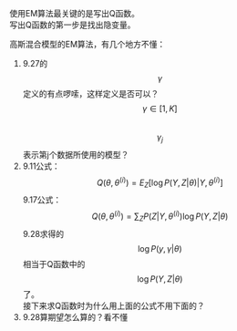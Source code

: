 使用EM算法最关键的是写出Q函数。  
写出Q函数的第一步是找出隐变量。  

高斯混合模型的EM算法，有几个地方不懂：  
1. 9.27的$$\gamma$$定义的有点啰嗦，这样定义是否可以？  
$$\gamma \in [1,K]$$  
$$\gamma_j$$表示第j个数据所使用的模型？  
2. 9.11公式：  
$$
Q(\theta, \theta^{(i)}) = E_Z[\log P(Y,Z|\theta)|Y, \theta^{(i)}]
$$
9.17公式：  
$$
Q(\theta, \theta^{(i)}) = \sum_ZP(Z|Y,\theta^{(i)})\log P(Y, Z|\theta)
$$
9.28求得的$$\log P(y,\gamma|\theta)$$相当于Q函数中的$$\log P(Y, Z|\theta)$$了。  
接下来求Q函数时为什么用上面的公式不用下面的？  
3. 9.28算期望怎么算的？看不懂  